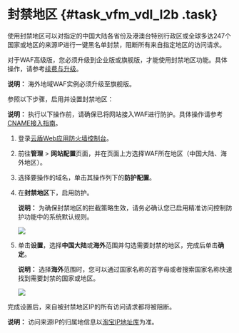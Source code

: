 # 封禁地区 {#task_vfm_vdl_l2b .task}

使用封禁地区可以对指定的中国大陆各省份及港澳台特别行政区或全球多达247个国家或地区的来源IP进行一键黑名单封禁，阻断所有来自指定地区的访问请求。

对于WAF高级版，您必须升级到企业版或旗舰版，才能使用封禁地区功能。具体操作，请参考[续费与升级](../../../../intl.zh-CN/产品定价/续费与升级.md#)。

**说明：** 海外地域WAF实例必须升级至旗舰版。

参照以下步骤，启用并设置封禁地区：

**说明：** 执行以下操作前，请确保已将网站接入WAF进行防护。具体操作请参考[CNAME接入指南](intl.zh-CN/用户指南/使用DNS配置模式接入WAF/业务接入WAF配置.md#)。

1.  登录[云盾Web应用防火墙控制台](https://yundun.console.aliyun.com/?p=waf)。
2.  前往**管理** \> **网站配置**页面，并在页面上方选择WAF所在地区（中国大陆、海外地区）。
3.  选择要操作的域名，单击其操作列下的**防护配置**。
4.  在**封禁地区**下，启用防护。 

    **说明：** 为确保封禁地区的拦截策略生效，请务必确认您已启用精准访问控制防护功能中的系统默认规则。

    ![](http://static-aliyun-doc.oss-cn-hangzhou.aliyuncs.com/assets/img/15566/15659353367072_zh-CN.png)

5.  单击**设置**，选择**中国大陆**或**海外**范围并勾选需要封禁的地区，完成后单击**确定**。 

    **说明：** 选择**海外**范围时，您可以通过国家名称的首字母或者搜索国家名称快速找到需要封禁的国家或地区。

    ![](http://static-aliyun-doc.oss-cn-hangzhou.aliyuncs.com/assets/img/15566/15659353377073_zh-CN.png)


完成设置后，来自被封禁地区IP的所有访问请求都将被阻断。

**说明：** 访问来源IP的归属地信息以[淘宝IP地址库](http://ip.taobao.com/)为准。

